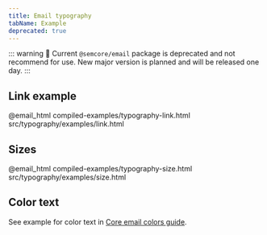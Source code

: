 ```yaml
---
title: Email typography
tabName: Example
deprecated: true
---
```


::: warning
:rotating_light: Current `@semcore/email` package is deprecated and not recommend for use. New major version is planned and will be released one day.
:::

## Link example

@email_html compiled-examples/typography-link.html src/typography/examples/link.html

## Sizes

@email_html compiled-examples/typography-size.html src/typography/examples/size.html

## Color text

See example for color text in [Core email colors guide](/product-emails/core-email/#a0d3d2).

